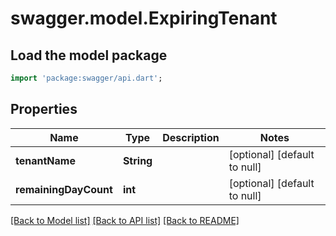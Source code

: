 # swagger.model.ExpiringTenant

## Load the model package
```dart
import 'package:swagger/api.dart';
```

## Properties
Name | Type | Description | Notes
------------ | ------------- | ------------- | -------------
**tenantName** | **String** |  | [optional] [default to null]
**remainingDayCount** | **int** |  | [optional] [default to null]

[[Back to Model list]](../README.md#documentation-for-models) [[Back to API list]](../README.md#documentation-for-api-endpoints) [[Back to README]](../README.md)



